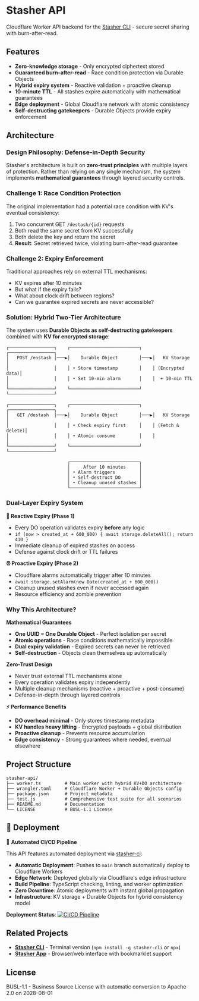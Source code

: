# Stasher API

Cloudflare Worker API backend for the [Stasher CLI](https://github.com/stasher-dev/stasher-cli) - secure secret sharing with burn-after-read.

## Features

- **Zero-knowledge storage** - Only encrypted ciphertext stored
- **Guaranteed burn-after-read** - Race condition protection via Durable Objects
- **Hybrid expiry system** - Reactive validation + proactive cleanup
- **10-minute TTL** - All stashes expire automatically with mathematical guarantees
- **Edge deployment** - Global Cloudflare network with atomic consistency
- **Self-destructing gatekeepers** - Durable Objects provide expiry enforcement

## Architecture

### Design Philosophy: Defense-in-Depth Security

Stasher's architecture is built on **zero-trust principles** with multiple layers of protection. Rather than relying on any single mechanism, the system implements **mathematical guarantees** through layered security controls.

### Challenge 1: Race Condition Protection

The original implementation had a potential race condition with KV's eventual consistency:

1. Two concurrent GET `/destash/{id}` requests
2. Both read the same secret from KV successfully  
3. Both delete the key and return the secret
4. **Result**: Secret retrieved twice, violating burn-after-read guarantee

### Challenge 2: Expiry Enforcement

Traditional approaches rely on external TTL mechanisms:
- KV expires after 10 minutes 
- But what if the expiry fails?
- What about clock drift between regions?
- Can we guarantee expired secrets are never accessible?

### Solution: Hybrid Two-Tier Architecture

The system uses **Durable Objects as self-destructing gatekeepers** combined with **KV for encrypted storage**:

```
┌─────────────────┐    ┌──────────────────────────┐    ┌─────────────────┐
│   POST /enstash │───▶│    Durable Object        │───▶│   KV Storage    │
│                 │    │ • Store timestamp        │    │ (Encrypted data)│
│                 │    │ • Set 10-min alarm       │    │  + 10-min TTL   │
└─────────────────┘    └──────────────────────────┘    └─────────────────┘

┌─────────────────┐    ┌──────────────────────────┐    ┌─────────────────┐
│   GET /destash  │───▶│    Durable Object        │───▶│   KV Storage    │
│                 │    │ • Check expiry first     │    │ (Fetch & delete)│
│                 │    │ • Atomic consume         │    │                 │
└─────────────────┘    └──────────────────────────┘    └─────────────────┘

                       ┌──────────────────────────┐
                       │     After 10 minutes     │
                       │ • Alarm triggers         │
                       │ • Self-destruct DO       │
                       │ • Cleanup unused stashes │
                       └──────────────────────────┘
```

### Dual-Layer Expiry System

**🔄 Reactive Expiry (Phase 1)**
- Every DO operation validates expiry **before** any logic
- `if (now > created_at + 600_000) { await storage.deleteAll(); return 410 }`
- Immediate cleanup of expired stashes on access
- Defense against clock drift or TTL failures

**⏰ Proactive Expiry (Phase 2)**  
- Cloudflare alarms automatically trigger after 10 minutes
- `await storage.setAlarm(new Date(created_at + 600_000))`
- Cleanup unused stashes even if never accessed again
- Resource efficiency and zombie prevention

### Why This Architecture?

**Mathematical Guarantees**
- **One UUID = One Durable Object** - Perfect isolation per secret
- **Atomic operations** - Race conditions mathematically impossible
- **Dual expiry validation** - Expired secrets can never be retrieved
- **Self-destruction** - Objects clean themselves up automatically

**Zero-Trust Design**
- Never trust external TTL mechanisms alone
- Every operation validates expiry independently  
- Multiple cleanup mechanisms (reactive + proactive + post-consume)
- Defense-in-depth through layered controls

**⚡ Performance Benefits**
- **DO overhead minimal** - Only stores timestamp metadata
- **KV handles heavy lifting** - Encrypted payloads + global distribution
- **Proactive cleanup** - Prevents resource accumulation
- **Edge consistency** - Strong guarantees where needed, eventual elsewhere

## Project Structure

```
stasher-api/
├── worker.ts         # Main worker with hybrid KV+DO architecture
├── wrangler.toml     # Cloudflare Worker + Durable Objects config
├── package.json      # Project metadata
├── test.js           # Comprehensive test suite for all scenarios
├── README.md         # Documentation
└── LICENSE           # BUSL-1.1 License
```

## 🚀 Deployment

🚀 **Automated CI/CD Pipeline**

This API features automated deployment via [stasher-ci](https://github.com/stasher-dev/stasher-ci):

- **Automatic Deployment**: Pushes to `main` branch automatically deploy to Cloudflare Workers
- **Edge Network**: Deployed globally via Cloudflare's edge infrastructure
- **Build Pipeline**: TypeScript checking, linting, and worker optimization  
- **Zero Downtime**: Atomic deployments with instant global propagation
- **Infrastructure**: KV storage + Durable Objects for hybrid consistency model

**Deployment Status**: [![CI/CD Pipeline](https://github.com/stasher-dev/stasher-api/actions/workflows/ci.yml/badge.svg)](https://github.com/stasher-dev/stasher-api/actions/workflows/ci.yml)

## Related Projects

- **[Stasher CLI](https://github.com/stasher-dev/stasher-cli)** - Terminal version (`npm install -g stasher-cli` or `npx`)
- **[Stasher App](https://github.com/stasher-dev/stasher-app)** - Browser/web interface with bookmarklet support

## License

BUSL-1.1 - Business Source License with automatic conversion to Apache 2.0 on 2028-08-01
